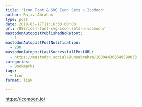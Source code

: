 ```yaml
---
title: 'Icon Font & SVG Icon Sets ❍ IcoMoon'
author: Rajiv Abraham
type: post
date: 2018-05-17T11:16:33+00:00
url: /888/icon-font-svg-icon-sets-❍-icomoon/
mastodonAutopostPublishedNoRetoot:
  - 1
mastodonAutopostPostNotification:
  - 200
mastodonAutopostLastSuccessfullPostURL:
  - https://mastodon.social/@unoabraham/100044360549598033
categories:
  - Bookmarks
tags:
  - Icon
format: link

---
```

<https://icomoon.io/>
